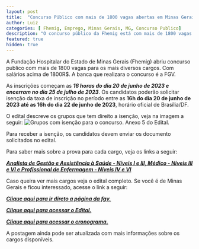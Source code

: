 ```yaml
---
layout: post
title:  "Concurso Público com mais de 1800 vagas abertas em Minas Gerais"
author: Luiz
categories: [ Fhemig, Emprego, Minas Gerais, MG, Concurso Publico]
description: "O concurso público da Fhemig está com mais de 1800 vagas abertas com salarios de 2000 R$"
featured: true
hidden: true
---
```


A Fundação Hospitalar do Estado de Minas Gerais (Fhemig) abriu concurso publico com mais de 1800 vagas para os mais diversos cargos. Com salários acima de 1800R$. A banca que realizara o concurso é a FGV. 

As inscrições começam as ***16 horas do dia 20 de junho de 2023 e encerram no dia 25 de julho de 2023***.  Os candidatos poderão solicitar isenção da taxa de inscrição no período entre as **16h do dia 20 de junho de 2023 até as 16h do dia 22 de junho de 2023**, horário oficial de Brasília/DF. 

O edital descreve os grupos que tem direito a isenção, veja na imagem a seguir: 
![Grupos com isenção para o concurso. Anexo 5 do Edital.](https://iili.io/HSOVs5u.jpg)

Para receber a isenção, os candidatos devem enviar os documento solicitados no edital. 

Para saber mais sobre a prova para cada cargo, veja os links a seguir:

[***Analista de Gestão e Assistência à Saúde - Níveis I e III, Médico - Níveis III e VI e Profissional de Enfermagem - Níveis IV e VI***](teste)

Caso queira ver mais cargos veja o edital completo. Se você é de Minas Gerais  e ficou interessado, acesse o link a seguir: 

[***Clique aqui para ir direto a página da fgv.***](https://conhecimento.fgv.br/concursos/fhemig23)

[***Clique aqui para acessar o Edital.***](https://conhecimento.fgv.br/sites/default/files/concursos/edital_fhemig.pdf)

***[Clique aqui para acessar o cronograma.](https://conhecimento.fgv.br/sites/default/files/concursos/cronograma-previsto-fhemig.pdf)***

A postagem ainda pode ser atualizada com mais informações sobre os cargos disponíveis. 